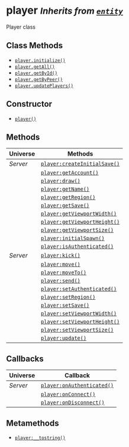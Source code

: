 player <small>_Inherits from [`entity`](api/entity)_</small>
======

Player class

Class Methods
-------------

* [`player.initialize()`](api/player.initialize)
* [`player.getAll()`](api/player.getAll)
* [`player.getById()`](api/player.getById)
* [`player.getByPeer()`](api/player.getByPeer)
* [`player.updatePlayers()`](api/player.updatePlayers)

Constructor
-----------

* [`player()`](api/player.player)

Methods
-------

| Universe  | Methods                                                      |
| --------- | ------------------------------------------------------------ |
| *Server*  | [`player:createInitialSave()`](api/player.createInitialSave) |
|           | [`player:getAccount()`](api/player.getAccount)               |
|           | [`player:draw()`](api/player.draw)                           |
|           | [`player:getName()`](api/player.getName)                     |
|           | [`player:getRegion()`](api/player.getRegion)                 |
|           | [`player:getSave()`](api/player.getSave)                     |
|           | [`player:getViewportWidth()`](api/player.getViewportWidth)   |
|           | [`player:getViewportHeight()`](api/player.getViewportHeight) |
|           | [`player:getViewportSize()`](api/player.getViewportSize)     |
|           | [`player:initialSpawn()`](api/player.initialSpawn)           |
|           | [`player:isAuthenticated()`](api/player.isAuthenticated)     |
| *Server*  | [`player:kick()`](api/player.kick)                           |
|           | [`player:move()`](api/player.move)                           |
|           | [`player:moveTo()`](api/player.moveTo)                       |
|           | [`player:send()`](api/player.send)                           |
|           | [`player:setAuthenticated()`](api/player.setAuthenticated)   |
|           | [`player:setRegion()`](api/player.setRegion)                 |
|           | [`player:setSave()`](api/player.setSave)                     |
|           | [`player:setViewportWidth()`](api/player.setViewportWidth)   |
|           | [`player:setViewportHeight()`](api/player.setViewportHeight) |
|           | [`player:setViewportSize()`](api/player.setViewportSize)     |
|           | [`player:update()`](api/player.update)                       |

Callbacks
---------

| Universe  | Callback                                                 |
| --------- | -------------------------------------------------------- |
| *Server*  | [`player:onAuthenticated()`](api/player.onAuthenticated) |
|           | [`player:onConnect()`](api/player.onConnect)             |
|           | [`player:onDisconnect()`](api/player.onDisconnect)       |

Metamethods
-----------

* [`player:__tostring()`](api/player.__tostring)
